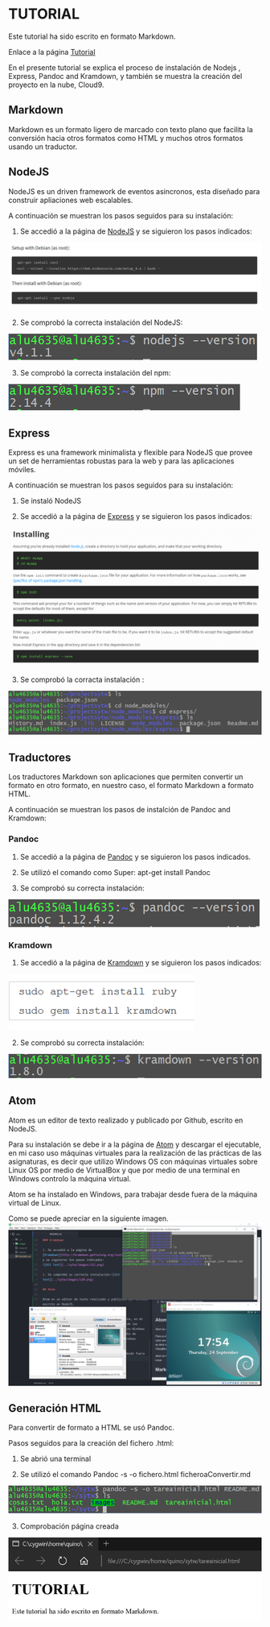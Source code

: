 # TUTORIAL
Este tutorial ha sido escrito en formato Markdown.

Enlace a la página [Tutorial](https://quinoescobar.github.io/styw_initialtask)

En el presente tutorial se explica el proceso de instalación de Nodejs , Express, Pandoc and Kramdown, y también se muestra la creación del proyecto en la nube, Cloud9.

## Markdown

Markdown es un formato ligero de marcado con texto plano que facilita la conversión hacia otros formatos como HTML y muchos otros formatos  usando un traductor.

##  NodeJS

NodeJS es un driven framework de eventos asincronos, esta diseñado para construir apliaciones web escalables.

A continuación se muestran los pasos seguidos para su instalación:

1. Se accedió a la página de [NodeJS](https://nodejs.org/en/download/package-manager/) y se siguieron los pasos indicados:

![nodejs](images/snode1.PNG "nodejs")

2. Se comprobó la correcta instalación del NodeJS:

![nodejs2](images/s9.PNG "nodejs2")

3. Se comprobó la correcta instalación del npm:

![nodejs3](images/s8.PNG "nodejs3")



##  Express

Express es una  framework minimalista y flexible para NodeJS que provee un set de herramientas robustas para la web y para las aplicaciones móviles.

A continuación se muestran los pasos seguidos para su instalación:

1. Se instaló NodeJS

2. Se accedió a la página de [Express](http://expressjs.com/starter/installing.html) y se siguieron los pasos indicados:

![Express](images/s6.PNG "Express")

3. Se comprobó la corracta instalación :

![Express2](images/s66.PNG "Express2")


##  Traductores

Los traductores Markdown son aplicaciones que permiten convertir un formato en otro formato, en nuestro caso, el formato Markdown a formato HTML.

A continuación se muestran los pasos de instalción de Pandoc and Kramdown:

### Pandoc

1. Se accedió a la página de [Pandoc](http://pandoc.org/installing.html) y se siguieron los pasos indicados.

2. Se utilizó el comando como Super: apt-get install Pandoc

3. Se comprobó su correcta instalación:

![Pandoc](images/s7.PNG "Pandoc")

### Kramdown

1. Se accedió a la página de [Kramdown](http://kramdown.gettalong.org/installation.html) y se siguieron los pasos indicados:

![Kramdown](images/s12.PNG "Kramdown")

2. Se comprobó su correcta instalación:

![Kramdown2](images/s10.PNG "Kramdown2")

## Atom

Atom es un editor de texto realizado y publicado por Github, escrito en NodeJS.

Para su instalación se debe ir a la página de [Atom](https://atom.io/) y descargar el ejecutable, en mi caso uso máquinas virtuales para la realización de las prácticas de las asignaturas, es decir que utilizo Windows OS con máquinas virtuales sobre Linux OS por medio de VirtualBox y que por medio de una terminal en Windows controlo la máquina virtual.

Atom se ha instalado en Windows, para trabajar desde fuera de la máquina virtual de Linux.

Como se puede apreciar en la siguiente imagen.
![sywt](images/s13.PNG "sywt")


## Generación HTML

Para convertir de formato a HTML se usó Pandoc.

Pasos seguidos para la creación del fichero .html:

1. Se abrió una terminal

2. Se utilizó el comando Pandoc -s -o fichero.html ficheroaConvertir.md

![pandocHTML](images/s14.PNG "pHTML")

3. Comprobación página creada

![pandocHTML2](images/s15.PNG "pHTML2")
